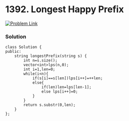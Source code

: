# 1392. Longest Happy Prefix

[![Problem Link](../../assets/lc.svg)](https://leetcode.com/problems/longest-happy-prefix/description/)

### Solution
```
class Solution {
public:
    string longestPrefix(string s) {
        int n=s.size();
        vector<int>lps(n,0);
        int i=1,len=0;
        while(i<n){
            if(s[i]==s[len])lps[i++]=++len;     
            else{
                if(len)len=lps[len-1];            
                else lps[i++]=0;     
            }
        }
        return s.substr(0,len);
    }
};
```